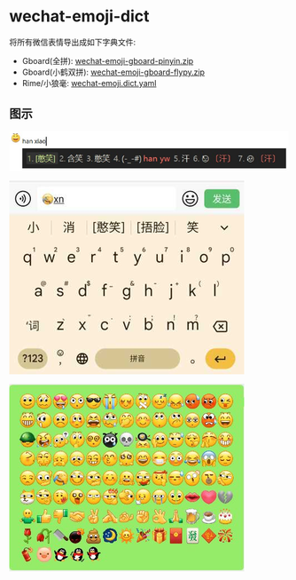 # wechat-emoji-dict

将所有微信表情导出成如下字典文件:

- Gboard(全拼): [wechat-emoji-gboard-pinyin.zip](https://github.com/ipcjs/wechat-emoji-dict/releases/download/v1.1.0/wechat-emoji-gboard-pinyin.zip)
- Gboard(小鹤双拼): [wechat-emoji-gboard-flypy.zip](https://github.com/ipcjs/wechat-emoji-dict/releases/download/v1.1.0/wechat-emoji-gboard-flypy.zip)
- Rime/小狼毫: [wechat-emoji.dict.yaml](https://github.com/ipcjs/wechat-emoji-dict/releases/download/v1.1.0/wechat-emoji.dict.yaml)

## 图示

![Rime预览](resources/preview-rime.jpg)

![GBoard预览](resources/preview.jpg)

![所有Emoji](resources/all-emoji.jpg)
